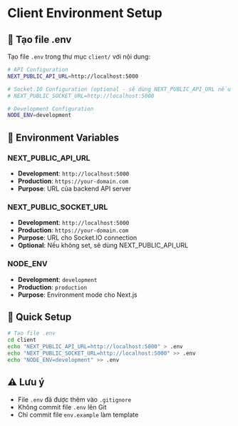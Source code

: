 # Client Environment Setup

## 📁 Tạo file .env

Tạo file `.env` trong thư mục `client/` với nội dung:

```bash
# API Configuration
NEXT_PUBLIC_API_URL=http://localhost:5000

# Socket.IO Configuration (optional - sẽ dùng NEXT_PUBLIC_API_URL nếu không set)
# NEXT_PUBLIC_SOCKET_URL=http://localhost:5000

# Development Configuration
NODE_ENV=development
```

## 🔧 Environment Variables

### NEXT_PUBLIC_API_URL

- **Development**: `http://localhost:5000`
- **Production**: `https://your-domain.com`
- **Purpose**: URL của backend API server

### NEXT_PUBLIC_SOCKET_URL

- **Development**: `http://localhost:5000`
- **Production**: `https://your-domain.com`
- **Purpose**: URL cho Socket.IO connection
- **Optional**: Nếu không set, sẽ dùng NEXT_PUBLIC_API_URL

### NODE_ENV

- **Development**: `development`
- **Production**: `production`
- **Purpose**: Environment mode cho Next.js

## 🚀 Quick Setup

```bash
# Tạo file .env
cd client
echo "NEXT_PUBLIC_API_URL=http://localhost:5000" > .env
echo "NEXT_PUBLIC_SOCKET_URL=http://localhost:5000" >> .env
echo "NODE_ENV=development" >> .env
```

## ⚠️ Lưu ý

- File `.env` đã được thêm vào `.gitignore`
- Không commit file `.env` lên Git
- Chỉ commit file `env.example` làm template
